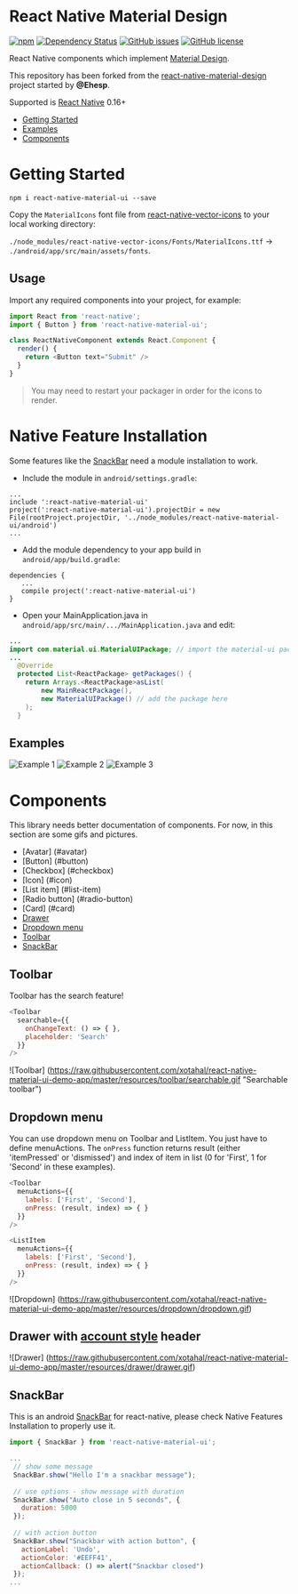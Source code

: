 # React Native Material Design

[![npm](https://img.shields.io/npm/v/react-native-material-ui.svg)](https://www.npmjs.com/package/react-native-material-ui)
[![Dependency Status](https://david-dm.org/react-native-material-design/react-native-material-design.svg)](https://david-dm.org/react-native-material-design/react-native-material-design.svg)
[![GitHub issues](https://img.shields.io/github/issues/xotahal/react-native-material-ui.svg)](https://github.com/xotahal/react-native-material-ui/issues)
[![GitHub license](https://img.shields.io/badge/license-MIT-blue.svg)](https://raw.githubusercontent.com/xotahal/react-native-material-ui/master/LICENSE)

React Native components which implement [Material Design](https://www.google.com/design/spec/material-design/introduction.html).

This repository has been forked from the [react-native-material-design](https://github.com/react-native-material-design/react-native-material-design) project started by **@Ehesp**.

Supported is [React Native](https://github.com/facebook/react-native) 0.16+

- [Getting Started](#getting-started)
- [Examples](#examples)
- [Components](#components)


# Getting Started

```
npm i react-native-material-ui --save
```

Copy the `MaterialIcons` font file from [react-native-vector-icons](https://github.com/oblador/react-native-vector-icons#android) to your local working directory:

`./node_modules/react-native-vector-icons/Fonts/MaterialIcons.ttf` -> `./android/app/src/main/assets/fonts`.

## Usage

Import any required components into your project, for example:

```js
import React from 'react-native';
import { Button } from 'react-native-material-ui';

class ReactNativeComponent extends React.Component {
  render() {
    return <Button text="Submit" />
  }
}
```

> You may need to restart your packager in order for the icons to render.

# Native Feature Installation

Some features like the [SnackBar](#SnackBar) need a module installation to work.

* Include the module in `android/settings.gradle`:
```
...
include ':react-native-material-ui'
project(':react-native-material-ui').projectDir = new File(rootProject.projectDir, '../node_modules/react-native-material-ui/android')
...
```

* Add the module dependency to your app build in `android/app/build.gradle`:
```
dependencies {
   ...
   compile project(':react-native-material-ui')
}
```
* Open your MainApplication.java in `android/app/src/main/.../MainApplication.java` and edit:
```java
...
import com.material.ui.MaterialUIPackage; // import the material-ui package
...
  @Override
  protected List<ReactPackage> getPackages() {
    return Arrays.<ReactPackage>asList(
        new MainReactPackage(),
        new MaterialUIPackage() // add the package here
    );
  }

```

## Examples

![Example 1](https://raw.githubusercontent.com/react-native-material-design/demo-app/master/resources/examples-1.jpg "Example 1")
![Example 2](https://raw.githubusercontent.com/react-native-material-design/demo-app/master/resources/examples-2.jpg "Example 2")
![Example 3](https://raw.githubusercontent.com/react-native-material-design/demo-app/master/resources/examples-3.jpg "Example 3")



# Components

This library needs better documentation of components. For now, in this section are some gifs and pictures.

- [Avatar] (#avatar)
- [Button] (#button)
- [Checkbox] (#checkbox)
- [Icon] (#icon)
- [List item] (#list-item)
- [Radio button] (#radio-button)
- [Card] (#card)
- [Drawer](#drawer)
- [Dropdown menu](#dropdown-menu)
- [Toolbar](#toolbar)
- [SnackBar](#SnackBar)

## Toolbar

Toolbar has the search feature!

```js
<Toolbar
  searchable={{
    onChangeText: () => { },
    placeholder: 'Search'
  }}
/>
```

![Toolbar] (https://raw.githubusercontent.com/xotahal/react-native-material-ui-demo-app/master/resources/toolbar/searchable.gif "Searchable toolbar")

## Dropdown menu

You can use dropdown menu on Toolbar and ListItem. You just have to define menuActions. The `onPress` function returns result (either 'itemPressed' or 'dismissed') and index of item in list (0 for 'First', 1 for 'Second' in these examples).

```js
<Toolbar
  menuActions={{
    labels: ['First', 'Second'],
    onPress: (result, index) => { }
  }}
/>
```
```js
<ListItem
  menuActions={{
    labels: ['First', 'Second'],
    onPress: (result, index) => { }
  }}
/>
```

![Dropdown] (https://raw.githubusercontent.com/xotahal/react-native-material-ui-demo-app/master/resources/dropdown/dropdown.gif)

## Drawer with [account style](https://www.google.com/design/spec/patterns/navigation-drawer.html#navigation-drawer-specs) header

![Drawer] (https://raw.githubusercontent.com/xotahal/react-native-material-ui-demo-app/master/resources/drawer/drawer.gif)

## SnackBar

This is an android [SnackBar](http://developer.android.com/reference/android/support/design/widget/Snackbar.html) for react-native, please check Native Features Installation to properly use it.

```js
import { SnackBar } from 'react-native-material-ui';

...
 // show some message
 SnackBar.show("Hello I'm a snackbar message");
 
 // use options - show message with duration
 SnackBar.show("Auto close in 5 seconds", {
   duration: 5000
 });
 
 // with action button
 SnackBar.show("Snackbar with action button", {
   actionLabel: 'Undo',
   actionColor: '#EEFF41',
   actionCallback: () => alert("Snackbar closed")
 });
...
```